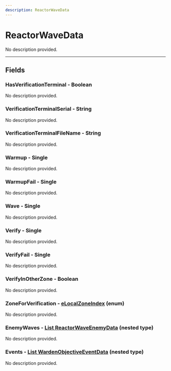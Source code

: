 ```yaml
---
description: ReactorWaveData
---
```


# ReactorWaveData

No description provided.

***

## Fields

### HasVerificationTerminal - Boolean

No description provided.

### VerificationTerminalSerial - String

No description provided.

### VerificationTerminalFileName - String

No description provided.

### Warmup - Single

No description provided.

### WarmupFail - Single

No description provided.

### Wave - Single

No description provided.

### Verify - Single

No description provided.

### VerifyFail - Single

No description provided.

### VerifyInOtherZone - Boolean

No description provided.

### ZoneForVerification - [eLocalZoneIndex](../enum-types.md#elocalzoneindex) (enum)

No description provided.

### EnemyWaves - [List ReactorWaveEnemyData](./reactorwaveenemydata.md) (nested type)

No description provided.

### Events - [List WardenObjectiveEventData](./wardenobjectiveeventdata.md) (nested type)

No description provided.

